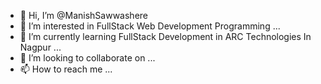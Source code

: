 - 👋 Hi, I’m @ManishSawwashere
- 👀 I’m interested in FullStack Web Development Programming ...
- 🌱 I’m currently learning FullStack Development in ARC Technologies In Nagpur ...
- 💞️ I’m looking to collaborate on ...
- 📫 How to reach me ...

<!---
ManishSawwashere/ManishSawwashere is a ✨ special ✨ repository because its `README.md` (this file) appears on your GitHub profile.
You can click the Preview link to take a look at your changes.
--->
